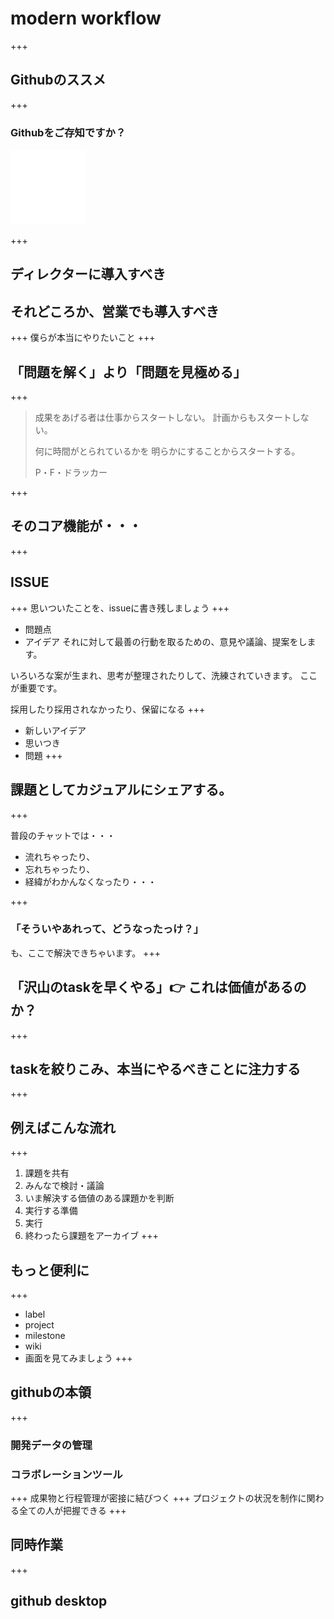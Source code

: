 # modern workflow
+++
## Githubのススメ
+++

### Githubをご存知ですか？
![github mark](assets/img/gh_mark.png)

+++
## ディレクターに導入すべき
## それどころか、営業でも導入すべき
+++
僕らが本当にやりたいこと
+++
## 「問題を解く」より「問題を見極める」
+++
> 成果をあげる者は仕事からスタートしない。
> 計画からもスタートしない。
>
> 何に時間がとられているかを
> 明らかにすることからスタートする。
>
>
> P・F・ドラッカー

+++
## そのコア機能が・・・
+++
## ISSUE
+++
思いついたことを、issueに書き残しましょう
+++
- 問題点
- アイデア
それに対して最善の行動を取るための、意見や議論、提案をします。

いろいろな案が生まれ、思考が整理されたりして、洗練されていきます。
ここが重要です。

採用したり採用されなかったり、保留になる
+++
- 新しいアイデア
- 思いつき
- 問題
+++
## 課題としてカジュアルにシェアする。
+++

普段のチャットでは・・・
- 流れちゃったり、
- 忘れちゃったり、
- 経緯がわかんなくなったり・・・

+++
### 「そういやあれって、どうなったっけ？」
も、ここで解決できちゃいます。
+++
## 「沢山のtaskを早くやる」👉 これは価値があるのか？
+++
## taskを絞りこみ、本当にやるべきことに注力する
+++
## 例えばこんな流れ
+++
1. 課題を共有
1. みんなで検討・議論
1. いま解決する価値のある課題かを判断
1. 実行する準備
1. 実行
1. 終わったら課題をアーカイブ
+++
## もっと便利に
+++
- label
- project
- milestone
- wiki
- 画面を見てみましょう
+++
## githubの本領
+++
### 開発データの管理
### コラボレーションツール
+++
成果物と行程管理が密接に結びつく
+++
プロジェクトの状況を制作に関わる全ての人が把握できる
+++
## 同時作業
+++
## github desktop
